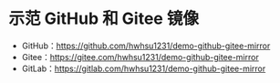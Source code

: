 # 示范 GitHub 和 Gitee 镜像

* GitHub：https://github.com/hwhsu1231/demo-github-gitee-mirror
* Gitee：https://gitee.com/hwhsu1231/demo-github-gitee-mirror
* GitLab：https://gitlab.com/hwhsu1231/demo-github-gitee-mirror
